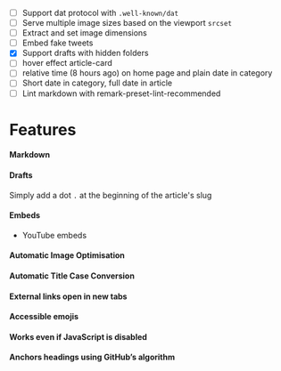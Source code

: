 - [ ] Support dat protocol with `.well-known/dat`
- [ ] Serve multiple image sizes based on the viewport `srcset`
- [ ] Extract and set image dimensions
- [ ] Embed fake tweets
- [x] Support drafts with hidden folders
- [ ] hover effect article-card
- [ ] relative time (8 hours ago) on home page and plain date in category
- [ ] Short date in category, full date in article
- [ ] Lint markdown with remark-preset-lint-recommended

# Features

#### Markdown

#### Drafts

Simply add a dot `.` at the beginning of the article's slug

#### Embeds

- YouTube embeds

#### Automatic Image Optimisation

#### Automatic Title Case Conversion

#### External links open in new tabs

#### Accessible emojis

#### Works even if JavaScript is disabled

#### Anchors headings using GitHub’s algorithm
